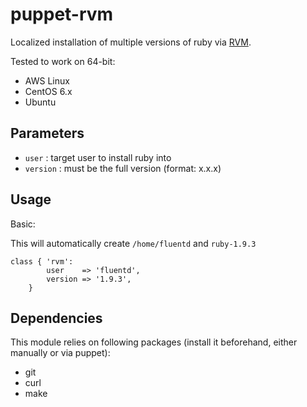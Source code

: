 puppet-rvm
==========

Localized installation of multiple versions of ruby via [RVM](https://raw.githubusercontent.com/wayneeseguin/rvm/master/binscripts/rvm-installer).

Tested to work on 64-bit:

  * AWS Linux
  * CentOS 6.x
  * Ubuntu

## Parameters
  * `user`    : target user to install ruby into
  * `version` : must be the full version (format: x.x.x)

## Usage

Basic:

This will automatically create `/home/fluentd` and `ruby-1.9.3`

	class { 'rvm':
      		user    => 'fluentd',
      		version => '1.9.3',
     	}

## Dependencies

This module relies on following packages (install it beforehand, either manually or via puppet):

  * git
  * curl
  * make
